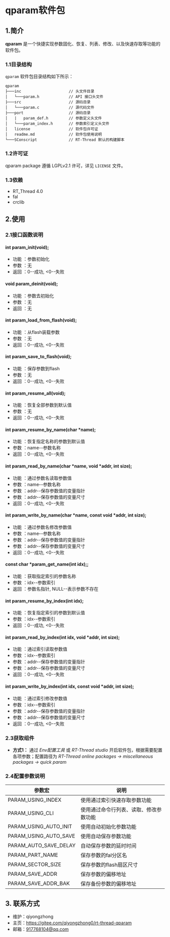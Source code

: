﻿# qparam软件包

## 1.简介

**qparam** 是一个快捷实现参数固化、恢复、列表、修改、以及快速存取等功能的软件包。

### 1.1目录结构

`qparam` 软件包目录结构如下所示：

``` 
qparam
├───inc                     // 头文件目录
│   └───param.h           	// API 接口头文件
├───src                     // 源码目录
│   └───param.c             // 源代码文件
├───port                    // 源码目录
│   |   param_def.h         // 参数定义头文件
│   └───param_index.h       // 参数索引定义头文件
│   license                 // 软件包许可证
│   readme.md               // 软件包使用说明
└───SConscript              // RT-Thread 默认的构建脚本
```

### 1.2许可证

qparam package 遵循 LGPLv2.1 许可，详见 `LICENSE` 文件。

### 1.3依赖

- RT_Thread 4.0
- fal
- crclib

## 2.使用

### 2.1接口函数说明

#### int param_init(void);
- 功能 ：参数初始化
- 参数 ：无
- 返回 ：0--成功, <0--失败

#### void param_deinit(void);
- 功能 ：参数去初始化
- 参数 ：无
- 返回 ：无

#### int param_load_from_flash(void);
- 功能 ：从flash装载参数
- 参数 ：无
- 返回 ：0--成功, <0--失败

#### int param_save_to_flash(void);
- 功能 ：保存参数到flash
- 参数 ：无
- 返回 ：0--成功, <0--失败

#### int param_resume_all(void);
- 功能 ：恢复全部参数到默认值
- 参数 ：无
- 返回 ：0--成功, <0--失败

#### int param_resume_by_name(char *name);
- 功能 ：恢复指定名称的参数到默认值
- 参数 ：name--参数名称
- 返回 ：0--成功, <0--失败

#### int param_read_by_name(char *name, void *addr, int size);
- 功能 ：通过参数名读取参数值
- 参数 ：name--参数名称
- 参数 ：addr--保存参数值的变量指针
- 参数 ：addr--保存参数值的变量尺寸
- 返回 ：0--成功, <0--失败

#### int param_write_by_name(char *name, const void *addr, int size);
- 功能 ：通过参数名修改参数值
- 参数 ：name--参数名称
- 参数 ：addr--保存参数值的变量指针
- 参数 ：addr--保存参数值的变量尺寸
- 返回 ：0--成功, <0--失败

#### const char *param_get_name(int idx);;
- 功能 ：获取指定索引的参数名称
- 参数 ：idx--参数索引
- 返回 ：参数名指针, NULL--表示参数不存在

#### int param_resume_by_index(int idx);
- 功能 ：恢复指定索引的参数到默认值
- 参数 ：idx--参数索引
- 返回 ：0--成功, <0--失败

#### int param_read_by_index(int idx, void *addr, int size);
- 功能 ：通过索引读取参数值
- 参数 ：idx--参数索引
- 参数 ：addr--保存参数值的变量指针
- 参数 ：addr--保存参数值的变量尺寸
- 返回 ：0--成功, <0--失败

#### int param_write_by_index(int idx, const void *addr, int size);
- 功能 ：通过索引修改参数值
- 参数 ：idx--参数索引
- 参数 ：addr--保存参数值的变量指针
- 参数 ：addr--保存参数值的变量尺寸
- 返回 ：0--成功, <0--失败

### 2.3获取组件

- **方式1：**
通过 *Env配置工具* 或 *RT-Thread studio* 开启软件包，根据需要配置各项参数；配置路径为 *RT-Thread online packages -> miscellaneous packages -> quick param* 


### 2.4配置参数说明

| 参数宏 | 说明 |
| ---- | ---- |
| PARAM_USING_INDEX         | 使用通过索引快速存取参数功能
| PARAM_USING_CLI           | 使用通过命令行列表、读取、修改参数功能
| PARAM_USING_AUTO_INIT     | 使用自动初始化参数功能
| PARAM_USING_AUTO_SAVE     | 使用自动保存参数功能
| PARAM_AUTO_SAVE_DELAY     | 自动保存参数的延时时间
| PARAM_PART_NAME           | 保存参数的fal分区名
| PARAM_SECTOR_SIZE         | 保存参数的flash扇区尺寸
| PARAM_SAVE_ADDR           | 保存参数的偏移地址
| PARAM_SAVE_ADDR_BAK       | 保存备份参数的偏移地址

## 3. 联系方式

* 维护：qiyongzhong
* 主页：https://gitee.com/qiyongzhong0/rt-thread-qparam
* 邮箱：917768104@qq.com
